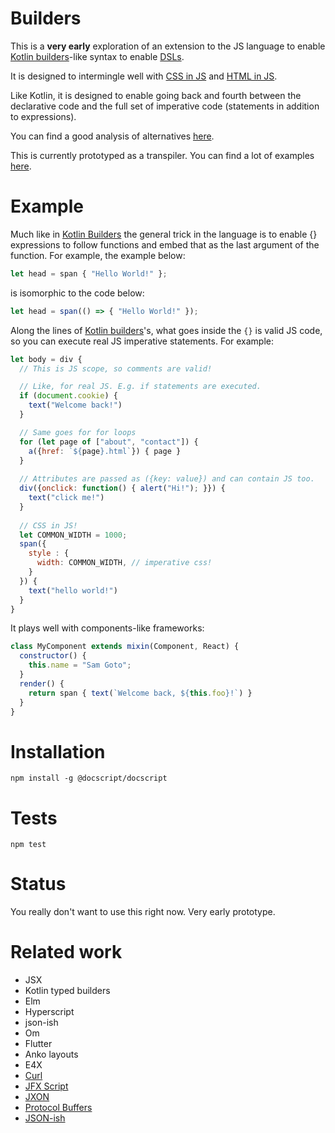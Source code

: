 Builders
=========

This is a **very early** exploration of an extension to the JS language to enable [Kotlin builders](https://kotlinlang.org/docs/reference/type-safe-builders.html)-like syntax to enable [DSLs](https://medium.com/@daveford/80-of-my-coding-is-doing-this-or-why-templates-are-dead-b640fc149e22).

It is designed to intermingle well with [CSS in JS](https://speakerdeck.com/vjeux/react-css-in-js) and [HTML in JS](https://facebook.github.io/react/docs/introducing-jsx.html).

Like Kotlin, it is designed to enable going back and fourth between the declarative code and the full set of imperative code (statements in addition to expressions).

You can find a good analysis of alternatives [here](https://medium.com/@daveford/80-of-my-coding-is-doing-this-or-why-templates-are-dead-b640fc149e22).

This is currently prototyped as a transpiler. You can find a lot of examples [here](test/runtime.js).

# Example

Much like in [Kotlin Builders](https://kotlinlang.org/docs/reference/type-safe-builders.html) the general trick in the language is to enable {} expressions to follow functions and embed that as the last argument of the function. For example, the example below: 

```javascript
let head = span { "Hello World!" };
```

is isomorphic to the code below:


```javascript
let head = span(() => { "Hello World!" });
```

Along the lines of [Kotlin builders](https://kotlinlang.org/docs/reference/type-safe-builders.html)'s, what goes inside the ```{}``` is valid JS code, so you can execute real JS imperative statements. For example:

```javascript
let body = div {
  // This is JS scope, so comments are valid!

  // Like, for real JS. E.g. if statements are executed.
  if (document.cookie) {
    text("Welcome back!")
  }

  // Same goes for for loops
  for (let page of ["about", "contact"]) {
    a({href: `${page}.html`}) { page }
  }
  
  // Attributes are passed as ({key: value}) and can contain JS too.
  div({onclick: function() { alert("Hi!"); }}) {
    text("click me!")
  } 
  
  // CSS in JS!
  let COMMON_WIDTH = 1000;
  span({
    style : {  
      width: COMMON_WIDTH, // imperative css!
    }
  }) {
    text("hello world!")
  }
}
```

It plays well with components-like frameworks:

```javascript
class MyComponent extends mixin(Component, React) {
  constructor() {
    this.name = "Sam Goto";
  }
  render() {
    return span { text(`Welcome back, ${this.foo}!`) }
  }
}
```

# Installation

  `npm install -g @docscript/docscript`
  

# Tests

  `npm test`

# Status

  You really don't want to use this right now. Very early prototype.

# Related work

* JSX
* Kotlin typed builders
* Elm
* Hyperscript
* json-ish
* Om
* Flutter
* Anko layouts
* E4X
* [Curl](https://en.wikipedia.org/wiki/Curl_(programming_language))
* [JFX Script](https://en.wikipedia.org/wiki/JavaFX_Script)
* [JXON](https://developer.mozilla.org/en-US/docs/Archive/JXON)
* [Protocol Buffers](https://developers.google.com/protocol-buffers/docs/overview)
* [JSON-ish](http://blog.sgo.to/2015/09/json-ish.html)
